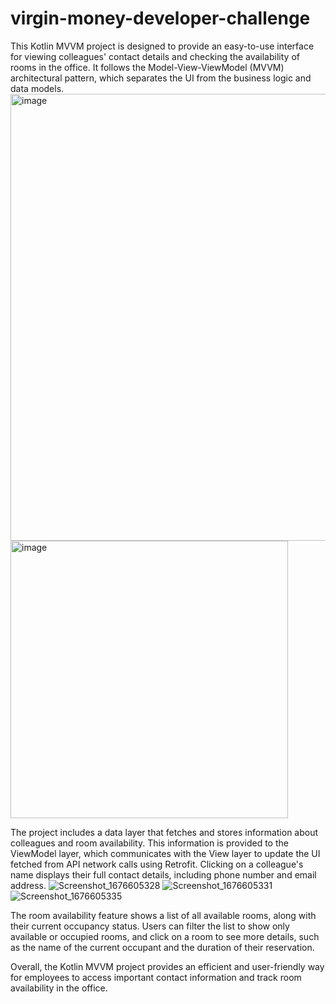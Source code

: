 # virgin-money-developer-challenge
This Kotlin MVVM project is designed to provide an easy-to-use interface for viewing colleagues' contact details and checking the availability of rooms in the office. It follows the Model-View-ViewModel (MVVM) architectural pattern, which separates the UI from the business logic and data models.
<img width="715" alt="image" src="https://user-images.githubusercontent.com/8994634/219545163-b7aacd5b-83ba-44d4-b297-e5132b503e48.png">
<img width="444" alt="image" src="https://user-images.githubusercontent.com/8994634/219545201-eb17aed5-f3b7-4224-b47e-460a13929067.png">


The project includes a data layer that fetches and stores information about colleagues and room availability. This information is provided to the ViewModel layer, which communicates with the View layer to update the UI fetched from API network calls using Retrofit. Clicking on a colleague's name displays their full contact details, including phone number and email address.
![Screenshot_1676605328](https://user-images.githubusercontent.com/8994634/219545253-353be595-dc97-43d3-bc00-f2398907de1b.png)
![Screenshot_1676605331](https://user-images.githubusercontent.com/8994634/219545254-e8f8cc70-8340-430c-9130-7e59d5508164.png)
![Screenshot_1676605335](https://user-images.githubusercontent.com/8994634/219545256-7149cee4-6c53-41b2-afd0-b9ba1b84b088.png)

The room availability feature shows a list of all available rooms, along with their current occupancy status. Users can filter the list to show only available or occupied rooms, and click on a room to see more details, such as the name of the current occupant and the duration of their reservation.

Overall, the Kotlin MVVM project provides an efficient and user-friendly way for employees to access important contact information and track room availability in the office.



